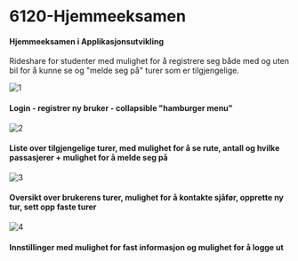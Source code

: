# 6120-Hjemmeeksamen
#### Hjemmeeksamen i Applikasjonsutvikling
Rideshare for studenter med mulighet for å registrere seg både med og uten bil for å kunne se og "melde seg på" turer som er tilgjengelige.

![1](https://user-images.githubusercontent.com/20108194/44272088-2bb7bf80-a23c-11e8-9617-40928ebe6728.PNG)
#### Login - registrer ny bruker - collapsible "hamburger menu"

![2](https://user-images.githubusercontent.com/20108194/44272151-53a72300-a23c-11e8-8ce1-794fd14d4112.PNG)
#### Liste over tilgjengelige turer, med mulighet for å se rute, antall og hvilke passasjerer + mulighet for å melde seg på

![3](https://user-images.githubusercontent.com/20108194/44272166-5d308b00-a23c-11e8-8726-dd6d1606ee9f.PNG)
#### Oversikt over brukerens turer, mulighet for å kontakte sjåfør, opprette ny tur, sett opp faste turer

![4](https://user-images.githubusercontent.com/20108194/44272187-67eb2000-a23c-11e8-9776-d821546e5dc8.PNG)
#### Innstillinger med mulighet for fast informasjon og mulighet for å logge ut
